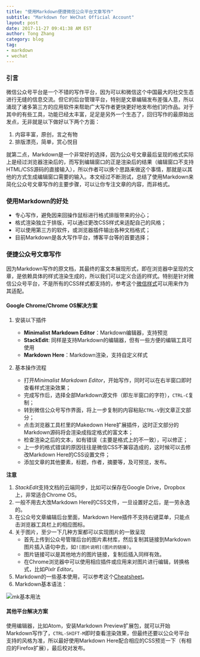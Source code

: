 ```yaml
---
title: "使用Markdown便捷微信公众平台文章写作"
subtitle: "Markdown for WeChat Official Account"
layout: post
date: 2017-11-27 09:41:38 AM EST
author: Tong Zhang
category: blog
tag:
- markdown
- wechat
---
```


### 引言

微信公众号平台是一个不错的写作平台，因为可以和微信这个中国最大的社交生态进行无缝的信息交流。但它的后台管理平台，特别是文章编辑发布差强人意，所以涌现了诸多第三方的应用软件来帮助广大写作者更快更好地发布他们的作品。对于其中的有些工具，功能已经太丰富，足足是另外一个生态了，回归写作的最原始出发点，无非就是以下做好以下两个方面：

1. 内容丰富，原创，言之有物
2. 排版漂亮，简单，赏心悦目

就第二点，Markdown是一个非常好的选择，因为公众号文章最后呈现的格式实际上是经过浏览器渲染后的，而写到编辑窗口的正是渲染后的结果（编辑窗口不支持HTML/CSS源码的直接输入），所以作者可以换个思路来做这个事情，那就是以其他的方式生成编辑窗口需要的输入。本文经过不断测试，总结了使用Markdown来简化公众号文章写作的主要步骤，可以让你专注文章的内容，而非格式。

### 使用Markdown的好处

- 专心写作，避免因来回操作鼠标进行格式排版带来的分心；
- 格式渲染独立于排版，可以通过更改CSS样式来适配自己的风格；
- 可以使用第三方的软件，或浏览器插件输出各种文档格式；
- 目前Markdown是各大写作平台，博客平台等的首要选择；

### 便捷公众号文章写作

因为Markdown写作的原文档，其最终的富文本展现形式，即在浏览器中呈现的文章，是依赖具体的样式渲染生成的，所以我们可以定义合适的样式。特别是针对微信公众号平台，不是所有的CSS样式都支持的，参考这个[微信样式](https://github.com/ayime/Markdown-here-CSS-for-wechat/blob/master/wechat.css)可以用来作为其适配。

#### Google Chrome/Chrome OS解决方案

1. 安装以下插件

	- **Minimalist Markdown Editor**：Markdown编辑器，支持预览
	- **StackEdit**: 同样是支持Markdown的编辑器，但有一些方便的编辑工具可使用
	- **Markdown Here**：Markdown渲染，支持自定义样式

2. 基本操作流程

	- 打开*Minimalist Markdown Editor*，开始写作，同时可以在右半窗口即时查看样式渲染效果；
	- 完成写作后，选择全部Markdown源文件（即左半窗口的字符），`CTRL-C`复制；
	- 转到微信公众号写作界面，将上一步复制的内容粘贴`CTRL-V`到文章正文部分；
	- 点击浏览器工具栏里的Makedown Here扩展插件，这时正文部分的Markdown源码将会渲染成指定格式的富文本；
	- 检查渲染之后的文本，如有错误（主要是格式上的不一致），可以修正；
	- 上一步的格式错误的原因往往是微信CSS不兼容造成的，这时候可以去修改Markdown Here的CSS设置文件；
	- 添加文章的其他要素，标题，作者，摘要等，及可预览，发布。

**注意**
1. *StackEdit*支持文档的云端同步，比如可以保存在Google Drive，Dropbox上，非常适合Chrome OS。
2. 一般不用去大改Markdown Here的CSS文件，一旦设置好之后，是一劳永逸的。
3. 在公众号文章编辑后台里面，Markdown Here插件不支持右键菜单，只能点击浏览器工具栏上的相应图标。
4. 关于图片，至少一下几种方案都可以实现图片的一致呈现
	- 首先上传到公众号管理后台的图片素材库，然后复制其链接到Markdown图片插入语句中去，如`![图片说明](图片的链接)`。
	- 图片链接可以是其他地方的图片链接，复制后插入同样有效。
	- 在Chrome浏览器中可以使用相应插件或应用来对图片进行编辑，转换格式，比如*Pixlr Editor*。
5. Markdown的一些基本使用，可以参考这个[Cheatsheet](https://github.com/adam-p/markdown-here/wiki/Markdown-Here-Cheatsheet)。
6. Markdown基本语法：

![mk基本用法](https://mmbiz.qpic.cn/mmbiz_jpg/G50dcd0KcMjuR63khsH1S2nBfflUZicVey8cuIib3SA1rOK8VYbSKQoI1cOmSvGtqIyzicCEjqHv4G9l2hhlUbDkA/0?wx_fmt=jpeg)

#### 其他平台解决方案

使用编辑器，比如Atom，安装Markdown Preview扩展包，就可以开始Markdown写作了，`CTRL-SHIFT-M`即时查看渲染效果，但最终还要以公众号平台支持的风格为准，所以最好使用Markdown Here配合相应的CSS预览一下（有相应的Firefox扩展），最后校对发布。
